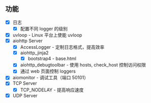 ## 功能

- [x] 日志
  - [x] 配置不同 logger 的级别
- [x] uvloop - Linux 平台上使能 uvloop
- [x] aiohttp Server
  - [x] AccessLogger - 定制日志格式，提高效率
  - [x] aiohttp_jinja2
    - [x] bootstrap4 - base.html
  - [x] aiohttp_debugtoolbar - 使用 hosts, check_host 控制访问权限
  - [x] 通过 web 页面控制 loggers
- [x] aiomonitor - 调试工具（端口 50101）
- [x] TCP Server
  - [x] TCP_NODELAY - 提高响应速度
- [x] UDP Server
